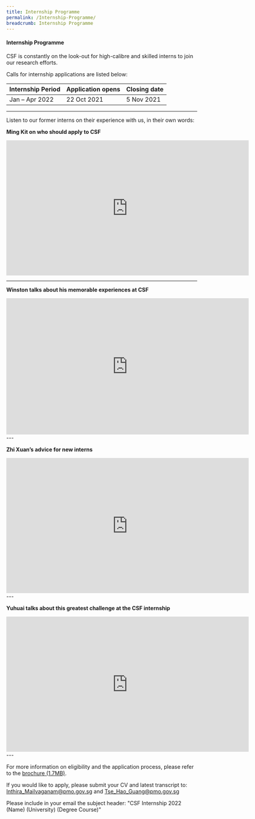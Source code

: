 ```yaml
---
title: Internship Programme
permalink: /Internship-Programme/
breadcrumb: Internship Programme
---
```

#### **Internship Programme**

CSF is constantly on the look-out for high-calibre and skilled interns to join our research efforts. 

Calls for internship applications are listed below:

| Internship Period  | Application opens | Closing date |
| ------------- | ------------- | ------------- |
| Jan – Apr 2022 | 22 Oct 2021  | 5 Nov 2021  |

---  

Listen to our former interns on their experience with us, in their own words:

**Ming Kit on who should apply to CSF**   

<div class="video-responsive">
<iframe allowfullscreen="" frameborder="0" height="357" width="640" src="https://player.vimeo.com/video/185296342"></iframe></div>


---

**Winston talks about his memorable experiences at CSF** 
<div class="video-responsive">
<iframe allowfullscreen="" frameborder="0" height="360" width="640" src="https://player.vimeo.com/video/194625983"></iframe>
</div>
---

**Zhi Xuan’s advice for new interns**  
<div class="video-responsive">
<iframe allowfullscreen="" frameborder="0" height="357" width="640" src="https://player.vimeo.com/video/185298228"></iframe> 
</div>
---

**Yuhuai talks about this greatest challenge at the CSF internship**  
<div class="video-responsive">
<iframe allowfullscreen="" frameborder="0" height="357" width="640" src="https://player.vimeo.com/video/185292860"></iframe>  
</div>
---

For more information on eligibility and the application process, please refer to the [brochure (1.7MB)](https://github.com/isomerpages/isomerpages-csf/files/media-centre/Internship-Programme-Jan2022-Brochure.pdf). 

If you would like to apply, please submit your CV and latest transcript to: [Inthira_Mailvaganam@pmo.gov.sg](mailto:Inthira_Mailvaganam@pmo.gov.sg) and [Tse_Hao_Guang@pmo.gov.sg](mailto:Tse_Hao_Guang@pmo.gov.sg)

Please include in your email the subject header: 
"CSF Internship 2022 (Name) (University) (Degree Course)"